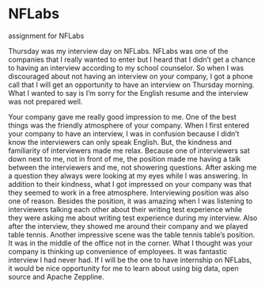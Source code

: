 # NFLabs
assignment for NFLabs


  Thursday was my interview day on NFLabs. NFLabs was one of the companies that I really wanted to enter but I heard that I didn’t get a chance to having an interview according to my school counselor. So when I was discouraged about not having an interview on your company, I got a phone call that I will get an opportunity to have an interview on Thursday morning. What I wanted to say is I’m sorry for the English resume and the interview was not prepared well. 
  
  Your company gave me really good impression to me. One of the best things was the friendly atmosphere of your company. When I first entered your company to have an interview, I was in confusion because I didn’t know the interviewers can only speak English. But, the kindness and familiarity of interviewers made me relax. Because one of interviewers sat down next to me, not in front of me, the position made me having a talk between the interviewers and me, not showering questions. After asking me a question they always were looking at my eyes while I was answering. In addition to their kindness, what I got impressed on your company was that they seemed to work in a free atmosphere. Interviewing position was also one of reason. Besides the position, it was amazing when I was listening to interviewers talking each other about their writing test experience while they were asking me about writing test experience during my interview. Also after the interview, they showed me around their company and we played table tennis. Another impressive scene was the table tennis table’s position. It was in the middle of the office not in the corner. What I thought was your company is thinking up convenience of employees. It was fantastic interview I had never had. If I will be the one to have internship on NFLabs, it would be nice opportunity for me to learn about using big data, open source and Apache Zeppline.
